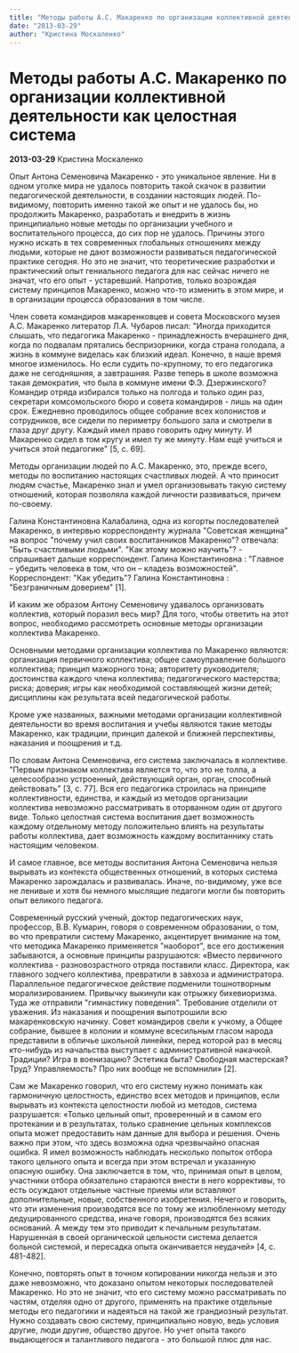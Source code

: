 ```yaml
---
title: "Методы работы А.С. Макаренко по организации коллективной деятельности как целостная система"
date: "2013-03-29"
author: "Кристина Москаленко"
---
```


# Методы работы А.С. Макаренко по организации коллективной деятельности как целостная система

**2013-03-29** Кристина Москаленко

Опыт Антона Семеновича Макаренко - это уникальное явление. Ни в одном уголке мира не удалось повторить такой скачок в развитии педагогической деятельности, в создании настоящих людей. По-видимому, повторить именно такой же опыт и не удалось бы, но продолжить Макаренко, разработать и внедрить в жизнь принципиально новые методы по организации учебного и воспитательного процесса, до сих пор не удалось. Причины этого нужно искать в тех современных глобальных отношениях между людьми, которые не дают возможности развиваться педагогической практике сегодня. Но это не значит, что теоретические разработки и практический опыт гениального педагога для нас сейчас ничего не значат, что его опыт - устаревший. Напротив, только возрождая систему принципов Макаренко, можно что-то изменить в этом мире, и в организации процесса образования в том числе.

Член совета командиров макаренковцев и совета Московского музея А.С. Макаренко литератор Л.А. Чубаров писал: "Иногда приходится слышать, что педагогика Макаренко - принадлежность вчерашнего дня, когда по подвалам прятались беспризорники, когда страна голодала, а жизнь в коммуне виделась как близкий идеал. Конечно, в наше время многое изменилось. Но если судить по-крупному, то его педагогика даже не сегодняшняя, а завтрашняя. Разве теперь в школе возможна такая демократия, что была в коммуне имени Ф.Э. Дзержинского? Командир отряда избирался только на полгода и только один раз, секретари комсомольского бюро и совета командиров - лишь на один срок. Ежедневно проводилось общее собрание всех колонистов и сотрудников, все сидели по периметру большого зала и смотрели в глаза друг другу. Каждый имел право говорить одну минуту. И Макаренко сидел в том кругу и имел ту же минуту. Нам ещё учиться и учиться этой педагогике" [5, с. 69].

Методы организации людей по А.С. Макаренко, это, прежде всего, методы по воспитанию настоящих счастливых людей. А что приносит людям счастье, Макаренко знал и умел организовывать такую систему отношений, которая позволяла каждой личности развиваться, причем по-своему.

Галина Константиновна Калабалина, одна из когорты последователей Макаренко, в интервью корреспонденту журнала "Советская женщина" на вопрос "почему учил своих воспитанников Макаренко"? отвечала: "Быть счастливыми людьми". "Как этому можно научить"? - спрашивает дальше корреспондент. Галина Константиновна : "Главное – убедить человека в том, что он – кладезь возможностей". Корреспондент: "Как убедить"? Галина Константиновна : "Безграничным доверием" [1].

И каким же образом Антону Семеновичу удавалось организовать коллектив, который поразил весь мир? Для того, чтобы ответить на этот вопрос, необходимо рассмотреть основные методы организации коллектива Макаренко.

Основными методами организации коллектива по Макаренко являются: организация первичного коллектива; общее самоуправление большого коллектива; принцип мажорного тона; авторитету руководителя; достоинства каждого члена коллектива; педагогического мастерства; риска; доверия; игры как необходимой составляющей жизни детей; дисциплины как результата всей педагогической работы.

Кроме уже названных, важными методами организации коллективной деятельности во время воспитания и учебы являются такие методы Макаренко, как традиции, принцип далекой и ближней перспективы, наказания и поощрения и т.д.

По словам Антона Семеновича, его система заключалась в коллективе. "Первым признаком коллектива является то, что это не толпа, а целесообразно устроенный, действующий орган, орган, способный действовать" [3, c. 77]. Вся его педагогика строилась на принципе коллективности, единства, и каждый из методов организации коллектива невозможно рассматривать в оторванном один от другого виде. Только целостная система воспитания дает возможность каждому отдельному методу положительно влиять на результаты работы коллектива, дает возможность каждому воспитаннику стать настоящим человеком.

И самое главное, все методы воспитания Антона Семеновича нельзя вырывать из контекста общественных отношений, в которых система Макаренко зарождалась и развивалась. Иначе, по-видимому, уже все не ленивые и хотя бы немного мыслящие педагоги могли бы повторить опыт великого педагога.

Современный русский ученый, доктор педагогических наук, профессор, В.В. Кумарин, говоря о современном образовании, о том, во что превратили систему Макаренко, акцентирует внимание на том, что методика Макаренко применяется "наоборот", все его достижения забываются, а основные принципы разрушаются: «Вместо первичного коллектива - разновозрастного отряда поставили класс. Директора, как главного зодчего коллектива, превратили в завхоза и администратора. Параллельное педагогическое действие подменили тошнотворным морализированием. Привычку выкинули как отрыжку бихевиоризма. Туда же отправили "гимнастику поведения". Требование отделили от уважения. Из наказания и поощрения выпотрошили всю макаренковскую начинку. Совет командиров свели к учкому, а Общее собрание, бывшее в колонии и коммуне всесильным гласом народа представили в обличье школьной линейки, перед которой раз в месяц кто-нибудь из начальства выступает с административной накачкой. Традиции? Игра в военизацию? Эстетика быта? Свободная мастерская? Труд? Управляемость? Про них вообще не вспомнили» [2].

Сам же Макаренко говорил, что его систему нужно понимать как гармоничную целостность, единство всех методов и принципов, если вырывать из контекста целостности любой из методов, система разрушается: «Только цельный опыт, проверенный и в самом его протекании и в результатах, только сравнение цельных комплексов опыта может предоставить нам данные для выбора и решения. Очень важно при этом, что здесь возможна одна чрезвычайно опасная ошибка. Я имел возможность наблюдать несколько попыток отбора такого цельного опыта и всегда при этом встречал и указанную опасную ошибку. Она заключается в том, что, принимая опыт в целом, участники отбора обязательно стараются внести в него коррективы, то есть осуждают отдельные частные приемы или вставляют дополнительные, новые, собственного изобретения. Нечего и говорить, что эти изменения производятся все по тому же излюбленному методу дедуцированного средства, иначе говоря, производятся без всяких оснований. А между тем это приводит к печальным результатам. Нарушенная в своей органической цельности система делается больной системой, и пересадка опыта оканчивается неудачей» [4, с. 481-482].

Конечно, повторять опыт в точном копировании никогда нельзя и это даже невозможно, что доказано опытом некоторых последователей Макаренко. Но это не значит, что его систему можно рассматривать по частям, отделяя одно от другого, применять на практике отдельные методы его педагогики и надеяться на такой же грандиозный результат. Нужно создавать свою систему, принципиально новую, ведь условия другие, люди другие, общество другое. Но учет опыта такого выдающегося и талантливого педагога - это большой плюс для нас.